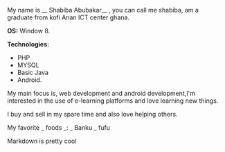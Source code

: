 My name is  __ Shabiba Abubakar__ , you can call me shabiba, am a graduate from kofi Anan ICT center ghana.
  
**OS:**  Window 8.
  
**Technologies:**
 
- PHP 
- MYSQL
- Basic Java
- Android.

My main focus is, web development and android development,I'm interested in the use of e-learning platforms and love learning new things.
  
I buy and sell in my spare time and also love helping others.

My favorite _ foods _:
_ Banku
_ fufu

Markdown is pretty cool
  
  [Email]: shabiba85@gmail.com
